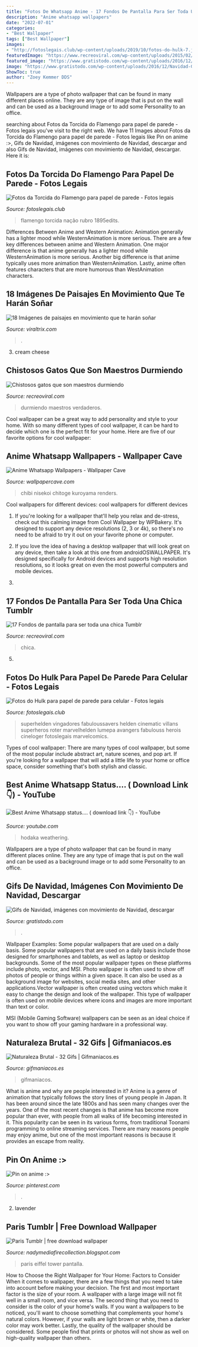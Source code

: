 ```yaml
---
title: "Fotos De Whatsapp Anime - 17 Fondos De Pantalla Para Ser Toda Una Chica Tumblr"
description: "Anime whatsapp wallpapers"
date: "2022-07-01"
categories:
- "Best Wallpaper"
tags: ["Best Wallpaper"]
images:
- "http://fotoslegais.club/wp-content/uploads/2019/10/fotos-do-hulk-7.jpg"
featuredImage: "https://www.recreoviral.com/wp-content/uploads/2015/02/las-mejores-fotos-de-gatos-durmiendo-17.jpg"
featured_image: "https://www.gratistodo.com/wp-content/uploads/2016/12/Navidad-Gifs-26.gif"
image: "https://www.gratistodo.com/wp-content/uploads/2016/12/Navidad-Gifs-26.gif"
ShowToc: true
author: "Zoey Kemmer DDS"
---
```





Wallpapers are a type of photo wallpaper that can be found in many different places online. They are any type of image that is put on the wall and can be used as a background image or to add some Personality to an office.

	

		
searching about Fotos da Torcida do Flamengo para papel de parede - Fotos legais you've visit to the right web. We have 11 Images about Fotos da Torcida do Flamengo para papel de parede - Fotos legais like Pin on anime :&gt;, Gifs de Navidad, imágenes con movimiento de Navidad, descargar and also Gifs de Navidad, imágenes con movimiento de Navidad, descargar. Here it is:
		
    
## Fotos Da Torcida Do Flamengo Para Papel De Parede - Fotos Legais

<img loading=lazy src="http://fotoslegais.club/wp-content/uploads/2019/11/a3e292f414b1c88e92a7a75649f4ca44-1.jpg" onerror="this.onerror=null;this.src='https://tse3.mm.bing.net/th?id=OIP.e3vC60b3qEsq-bC1G2hgbQHaNK&amp;pid=15.1';" alt="Fotos da Torcida do Flamengo para papel de parede - Fotos legais">

_Source: fotoslegais.club_

>flamengo torcida nação rubro 1895edits. 

	

Differences Between Anime and Western Animation: Animation generally has a lighter mood while WesternAnimation is more serious.
There are a few key differences between anime and Western Animation. One major difference is that anime generally has a lighter mood while WesternAnimation is more serious. Another big difference is that anime typically uses more animation than WesternAnimation. Lastly, anime often features characters that are more humorous than WestAnimation characters.

    
## 18 Imágenes De Paisajes En Movimiento Que Te Harán Soñar

<img loading=lazy src="https://www.viraltrix.com/wp-content/uploads/2016/01/07-paisajes-en-movimiento.gif" onerror="this.onerror=null;this.src='https://tse2.mm.bing.net/th?id=OIP.Eg5EUF3mezXxYGwfeDk3zQHaNK&amp;pid=15.1';" alt="18 Imágenes de paisajes en movimiento que te harán soñar">

_Source: viraltrix.com_

>. 

	

3. cream cheese 

    
## Chistosos Gatos Que Son Maestros Durmiendo

<img loading=lazy src="https://www.recreoviral.com/wp-content/uploads/2015/02/las-mejores-fotos-de-gatos-durmiendo-17.jpg" onerror="this.onerror=null;this.src='https://tse2.mm.bing.net/th?id=OIP.RtvRLxy2c7bya7pSovas_gHaL6&amp;pid=15.1';" alt="Chistosos gatos que son maestros durmiendo">

_Source: recreoviral.com_

>durmiendo maestros verdaderos. 

	

Cool wallpaper can be a great way to add personality and style to your home. With so many different types of cool wallpaper, it can be hard to decide which one is the perfect fit for your home. Here are five of our favorite options for cool wallpaper: 

    
## Anime Whatsapp Wallpapers - Wallpaper Cave

<img loading=lazy src="https://wallpapercave.com/wp/wp5104492.jpg" onerror="this.onerror=null;this.src='https://tse2.mm.bing.net/th?id=OIP.VNWAfMaOgla3uv4HAQd3WgHaIj&amp;pid=15.1';" alt="Anime Whatsapp Wallpapers - Wallpaper Cave">

_Source: wallpapercave.com_

>chibi nisekoi chitoge kuroyama renders. 

	

Cool wallpapers for different devices:
cool wallpapers for different devices 

1. If you're looking for a wallpaper that'll help you relax and de-stress, check out this calming image from Cool Wallpaper by WPBakery. It's designed to support any device resolutions (2, 3 or 4k), so there's no need to be afraid to try it out on your favorite phone or computer.

2. If you love the idea of having a desktop wallpaper that will look great on any device, then take a look at this one from androidOSWALLPAPER. It's designed specifically for Android devices and supports high resolution resolutions, so it looks great on even the most powerful computers and mobile devices.

3.

    
## 17 Fondos De Pantalla Para Ser Toda Una Chica Tumblr

<img loading=lazy src="https://www.recreoviral.com/wp-content/uploads/2019/04/Fondos-Tumblr-4.jpg" onerror="this.onerror=null;this.src='https://tse3.mm.bing.net/th?id=OIP.PnWjimThaodFaoBq69ccHgHaNK&amp;pid=15.1';" alt="17 Fondos de pantalla para ser toda una chica Tumblr">

_Source: recreoviral.com_

>chica. 

	

5.

    
## Fotos Do Hulk Para Papel De Parede Para Celular - Fotos Legais

<img loading=lazy src="http://fotoslegais.club/wp-content/uploads/2019/10/fotos-do-hulk-7.jpg" onerror="this.onerror=null;this.src='https://tse1.mm.bing.net/th?id=OIP.sAjKPaA-Y3q98QdrI9j9kgAAAA&amp;pid=15.1';" alt="Fotos do Hulk para papel de parede para celular - Fotos legais">

_Source: fotoslegais.club_

>superhelden vingadores fabuloussavers helden cinematic villans superheros roter marvelhelden lumepa avangers fabulouss herois cineloger fotoslegais marvelcomics. 

	

Types of cool wallpaper:
There are many types of cool wallpaper, but some of the most popular include abstract art, nature scenes, and pop art. If you're looking for a wallpaper that will add a little life to your home or office space, consider something that's both stylish and classic.

    
## Best Anime Whatsapp Status.... ( Download Link 👇) - YouTube

<img loading=lazy src="https://i.ytimg.com/vi/frXoZBNpbJw/maxresdefault.jpg" onerror="this.onerror=null;this.src='https://tse4.mm.bing.net/th?id=OIP.9QPVX0YlU0PaZORttSPznwHaEK&amp;pid=15.1';" alt="Best Anime Whatsapp status.... ( download link 👇) - YouTube">

_Source: youtube.com_

>hodaka weathering. 

	



Wallpapers are a type of photo wallpaper that can be found in many different places online. They are any type of image that is put on the wall and can be used as a background image or to add some Personality to an office.

    
## Gifs De Navidad, Imágenes Con Movimiento De Navidad, Descargar

<img loading=lazy src="https://www.gratistodo.com/wp-content/uploads/2016/12/Navidad-Gifs-26.gif" onerror="this.onerror=null;this.src='https://tse3.mm.bing.net/th?id=OIP.8oho23jEdP8aubFV_XkG8AAAAA&amp;pid=15.1';" alt="Gifs de Navidad, imágenes con movimiento de Navidad, descargar">

_Source: gratistodo.com_

>. 

	

Wallpaper Examples: Some popular wallpapers that are used on a daily basis.
Some popular wallpapers that are used on a daily basis include those designed for smartphones and tablets, as well as laptop or desktop backgrounds. Some of the most popular wallpaper types on these platforms include photo, vector, and MSI. 
Photo wallpaper is often used to show off photos of people or things within a given space. It can also be used as a background image for websites, social media sites, and other applications.Vector wallpaper is often created using vectors which make it easy to change the design and look of the wallpaper. This type of wallpaper is often used on mobile devices where icons and images are more important than text or color. 

MSI (Mobile Gaming Software) wallpapers can be seen as an ideal choice if you want to show off your gaming hardware in a professional way.

    
## Naturaleza Brutal - 32 Gifs | Gifmaniacos.es

<img loading=lazy src="https://gifmaniacos.es/wp-content/uploads/2017/04/naturaleza-flipante-gifmaniacos.es-13.gif" onerror="this.onerror=null;this.src='https://tse3.mm.bing.net/th?id=OIP.lPiml-nSX6g6T8ZZeHRaJQHaNK&amp;pid=15.1';" alt="Naturaleza Brutal - 32 Gifs | Gifmaniacos.es">

_Source: gifmaniacos.es_

>gifmaniacos. 

	

What is anime and why are people interested in it?
Anime is a genre of animation that typically follows the story lines of young people in Japan. It has been around since the late 1800s and has seen many changes over the years. One of the most recent changes is that anime has become more popular than ever, with people from all walks of life becoming interested in it. This popularity can be seen in its various forms, from traditional Toonami programming to online streaming services. There are many reasons people may enjoy anime, but one of the most important reasons is because it provides an escape from reality.

    
## Pin On Anime :&gt;

<img loading=lazy src="https://i.pinimg.com/originals/75/f8/9c/75f89c76e99b9b8b52d2e7f44f068e7d.png" onerror="this.onerror=null;this.src='https://tse2.mm.bing.net/th?id=OIP.SycUQpVg5RAOHUE4f6lVeQHaHa&amp;pid=15.1';" alt="Pin on anime :&gt;">

_Source: pinterest.com_

>. 

	

2. lavender 

    
## Paris Tumblr | Free Download Wallpaper

<img loading=lazy src="http://1.bp.blogspot.com/-cu_TeyilL3c/UQgZCWGFHXI/AAAAAAAAlXk/2GM2wQ4ze2o/s1600/paris01.jpg" onerror="this.onerror=null;this.src='https://tse2.mm.bing.net/th?id=OIP.AK_7RDLc0NXhpVlG4Um7PQAAAA&amp;pid=15.1';" alt="Paris Tumblr | free download wallpaper">

_Source: nadymediafirecollection.blogspot.com_

>paris eiffel tower pantalla. 

	

How to Choose the Right Wallpaper for Your Home: Factors to Consider
When it comes to wallpaper, there are a few things that you need to take into account before making your decision. The first and most important factor is the size of your room. A wallpaper with a large image will not fit well in a small room, and vice versa. 
The second thing that you need to consider is the color of your home's walls. If you want a wallpapers to be noticed, you'll want to choose something that complements your home's natural colors. However, if your walls are light brown or white, then a darker color may work better. 
Lastly, the quality of the wallpaper should be considered. Some people find that prints or photos will not show as well on high-quality wallpaper than others.

